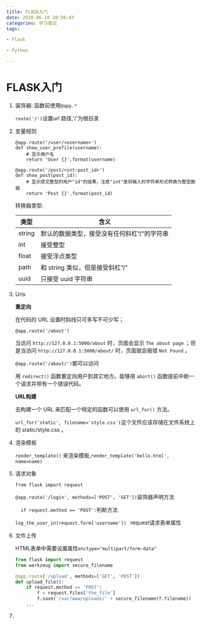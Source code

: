 ```yaml
---
title: FLASK入门
date: 2020-06-10 10:58:43
categories: 学习笔记
tags: 

- Flask

- Python

---
```


# FLASK入门

1. 装饰器: 函数前使用`@app.*`
   
   `route('/')`设置url 路径,'/'为根目录

2. 变量规则
   
   ```
   @app.route('/user/<username>')
   def show_user_profile(username):
       # 显示用户名
       return 'User {}'.format(username)
   
   @app.route('/post/<int:post_id>')
   def show_post(post_id):
       # 显示提交整型的用户"id"的结果，注意"int"是将输入的字符串形式转换为整型数据
       return 'Post {}'.format(post_id)
   ```
   
   转换器类型:
   
   | 类型     | 含义                      |
   | ------ | ----------------------- |
   | string | 默认的数据类型，接受没有任何斜杠“/”的字符串 |
   | int    | 接受整型                    |
   | float  | 接受浮点类型                  |
   | path   | 和 string 类似，但是接受斜杠“/”   |
   | uuid   | 只接受 uuid 字符串            |

3. Urls
   
   **重定向**
   
   在代码的 URL 设置时斜线只可多写不可少写；
   
   `@app.route('/about')`
   
   当访问 `http://127.0.0.1:5000/about` 时，页面会显示 `The about page` ；但是当访问 `http://127.0.0.1:5000/about/` 时，页面就会报错 `Not Found` 。
   
   `@app.route('/about/')`都可以访问
   
   用 `redirect()` 函数重定向用户到其它地方。能够用 `abort()` 函数提前中断一个请求并带有一个错误代码。
   
   **URL构建**
   
   去构建一个 URL 来匹配一个特定的函数可以使用 `url_for()` 方法。
   
   `url_for('static', filename='style.css')`这个文件应该存储在文件系统上的 static/style.css 。

4. 渲染模板
   
    `render_template()` 来渲染模板,`render_template('hello.html', name=name)`

5. 请求对象
   
   `from flask import request`
   
   `@app.route('/login', methods=['POST', 'GET'])`装饰器声明方法
   
   `  if request.method == 'POST':`判断方法
   
    `log_the_user_in(request.form['username']) ` request请求表单属性

6. 文件上传
   
   HTML表单中需要设置属性`enctype="multipart/form-data"`
   
   ```python
   from flask import request
   from werkzeug import secure_filename
   
   @app.route('/upload', methods=['GET', 'POST'])
   def upload_file():
       if request.method == 'POST':
           f = request.files['the_file']
           f.save('/var/www/uploads/' + secure_filename(f.filename))
       ...
   ```

7. 
